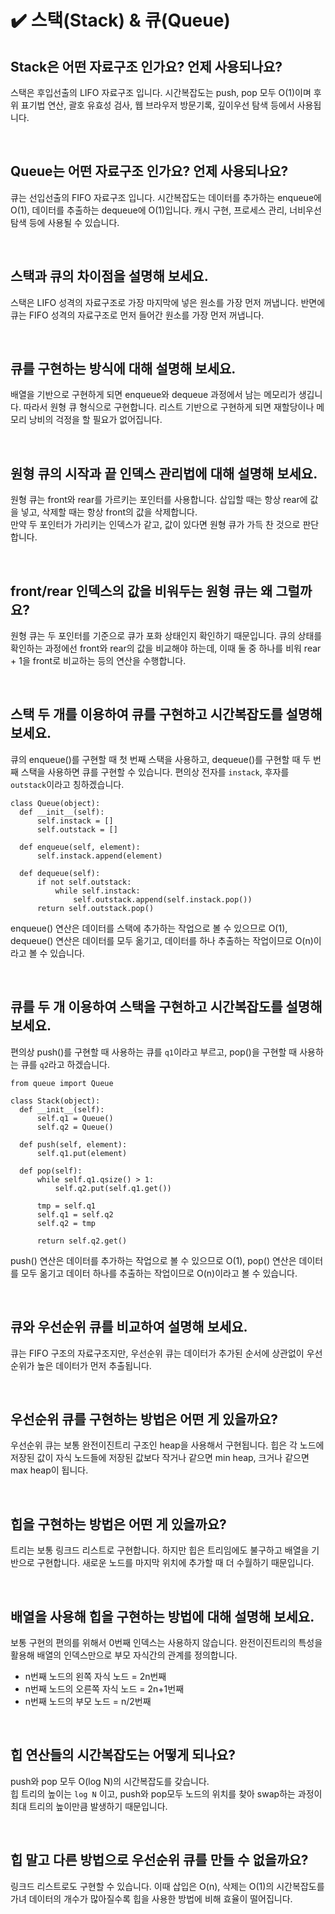 # ✔️ 스택(Stack) & 큐(Queue)

## Stack은 어떤 자료구조 인가요? 언제 사용되나요?
스택은 후입선출의 LIFO 자료구조 입니다. 시간복잡도는 push, pop 모두 O(1)이며
후위 표기법 연산, 괄호 유효성 검사, 웹 브라우저 방문기록, 깊이우선 탐색 등에서 사용됩니다.

<br>

## Queue는 어떤 자료구조 인가요? 언제 사용되나요?
큐는 선입선출의 FIFO 자료구조 입니다. 시간복잡도는 데이터를 추가하는 enqueue에 O(1), 데이터를 추출하는 dequeue에 O(1)입니다.
캐시 구현, 프로세스 관리, 너비우선탐색 등에 사용될 수 있습니다.

<br>

## 스택과 큐의 차이점을 설명해 보세요.
스택은 LIFO 성격의 자료구조로 가장 마지막에 넣은 원소를 가장 먼저 꺼냅니다.
반면에 큐는 FIFO 성격의 자료구조로 먼저 들어간 원소를 가장 먼저 꺼냅니다.

<br>

## 큐를 구현하는 방식에 대해 설명해 보세요.
배열을 기반으로 구현하게 되면 enqueue와 dequeue 과정에서 남는 메모리가 생깁니다. 따라서 원형 큐 형식으로 구현합니다.
리스트 기반으로 구현하게 되면 재할당이나 메모리 낭비의 걱정을 할 필요가 없어집니다.

<br>

## 원형 큐의 시작과 끝 인덱스 관리법에 대해 설명해 보세요.
원형 큐는 front와 rear를 가르키는 포인터를 사용합니다.
삽입할 때는 항상 rear에 값을 넣고, 삭제할 때는 항상 front의 값을 삭제합니다.<br>
만약 두 포인터가 가리키는 인덱스가 같고, 값이 있다면 원형 큐가 가득 찬 것으로 판단합니다.

<br>

## front/rear 인덱스의 값을 비워두는 원형 큐는 왜 그럴까요?
원형 큐는 두 포인터를 기준으로 큐가 포화 상태인지 확인하기 때문입니다.
큐의 상태를 확인하는 과정에선 front와 rear의 값을 비교해야 하는데, 
이때 둘 중 하나를 비워 rear + 1을 front로 비교하는 등의 연산을 수행합니다.

<br>

## 스택 두 개를 이용하여 큐를 구현하고 시간복잡도를 설명해 보세요.
큐의 enqueue()를 구현할 때 첫 번째 스택을 사용하고,
dequeue()를 구현할 때 두 번째 스택을 사용하면 큐를 구현할 수 있습니다.
편의상 전자를 `instack`, 후자를 `outstack`이라고 칭하겠습니다.
```python3
class Queue(object):
  def __init__(self):
      self.instack = []
      self.outstack = []
  
  def enqueue(self, element):
      self.instack.append(element)
  
  def dequeue(self):
      if not self.outstack:
          while self.instack:
              self.outstack.append(self.instack.pop())
      return self.outstack.pop()
```
enqueue() 연산은 데이터를 스택에 추가하는 작업으로 볼 수 있으므로 O(1),
dequeue() 연산은 데이터를 모두 옮기고, 데이터를 하나 추출하는 작업이므로 O(n)이라고 볼 수 있습니다.

<br>

## 큐를 두 개 이용하여 스택을 구현하고 시간복잡도를 설명해 보세요.
편의상 push()를 구현할 때 사용하는 큐를 `q1`이라고 부르고,
pop()을 구현할 때 사용하는 큐를 `q2`라고 하겠습니다.
```python3
from queue import Queue

class Stack(object):
  def __init__(self):
      self.q1 = Queue()
      self.q2 = Queue()
  
  def push(self, element):
      self.q1.put(element)
  
  def pop(self):
      while self.q1.qsize() > 1:
          self.q2.put(self.q1.get())
      
      tmp = self.q1
      self.q1 = self.q2
      self.q2 = tmp
      
      return self.q2.get()
```
push() 연산은 데이터를 추가하는 작업으로 볼 수 있으므로 O(1),
pop() 연산은 데이터를 모두 옮기고 데이터 하나를 추출하는 작업이므로 O(n)이라고 볼 수 있습니다.

<br>

## 큐와 우선순위 큐를 비교하여 설명해 보세요.
큐는 FIFO 구조의 자료구조지만, 우선순위 큐는 데이터가 추가된 순서에 상관없이 우선순위가 높은 데이터가 먼저 추출됩니다.

<br>

## 우선순위 큐를 구현하는 방법은 어떤 게 있을까요?
우선순위 큐는 보통 완전이진트리 구조인 heap을 사용해서 구현됩니다.
힙은 각 노드에 저장된 값이 자식 노드들에 저장된 값보다 작거나 같으면 min heap, 크거나 같으면 max heap이 됩니다.

<br>

## 힙을 구현하는 방법은 어떤 게 있을까요?
트리는 보통 링크드 리스트로 구현합니다. 하지만 힙은 트리임에도 불구하고 배열을 기반으로 구현합니다.
새로운 노드를 마지막 위치에 추가할 때 더 수월하기 때문입니다.<br>

<br>

## 배열을 사용해 힙을 구현하는 방법에 대해 설명해 보세요.
보통 구현의 편의를 위해서 0번째 인덱스는 사용하지 않습니다.
완전이진트리의 특성을 활용해 배열의 인덱스만으로 부모 자식간의 관계를 정의합니다.<br>
- n번째 노드의 왼쪽 자식 노드 = 2n번째
- n번째 노드의 오른쪽 자식 노드 = 2n+1번째
- n번째 노드의 부모 노드 = n/2번째

<br>

## 힙 연산들의 시간복잡도는 어떻게 되나요?
push와 pop 모두 O(log N)의 시간복잡도를 갖습니다.<br>
힙 트리의 높이는 `log N` 이고, push와 pop모두 노드의 위치를 찾아 swap하는 과정이 최대 트리의 높이만큼 발생하기 때문입니다.

<br>

## 힙 말고 다른 방법으로 우선순위 큐를 만들 수 없을까요?
링크드 리스트로도 구현할 수 있습니다. 이때 삽입은 O(n), 삭제는 O(1)의 시간복잡도를 가녀
데이터의 개수가 많아질수록 힙을 사용한 방법에 비해 효율이 떨어집니다.
